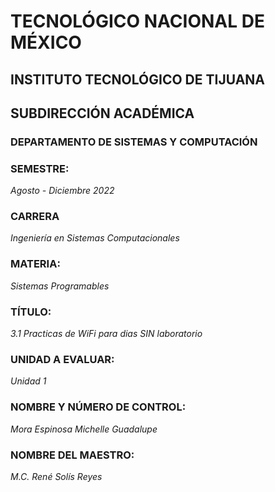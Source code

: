  
# TECNOLÓGICO NACIONAL DE MÉXICO 
## INSTITUTO TECNOLÓGICO DE TIJUANA 

## SUBDIRECCIÓN ACADÉMICA
### DEPARTAMENTO DE SISTEMAS Y COMPUTACIÓN

### SEMESTRE:
*Agosto - Diciembre 2022*

### CARRERA
*Ingeniería en Sistemas Computacionales*

### MATERIA:
*Sistemas Programables*

### TÍTULO:
*3.1 Practicas de WiFi para dias SIN laboratorio*

### UNIDAD A EVALUAR:
*Unidad 1*

### NOMBRE Y NÚMERO DE CONTROL:
*Mora Espinosa Michelle Guadalupe*

### NOMBRE DEL MAESTRO:
*M.C. René Solís Reyes*

